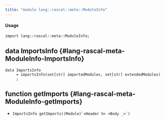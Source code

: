 ```yaml
---
title: "module lang::rascal::meta::ModuleInfo"
---
```


#### Usage

`import lang::rascal::meta::ModuleInfo;`


## data ImportsInfo {#lang-rascal-meta-ModuleInfo-ImportsInfo}

```rascal
data ImportsInfo  
     = importsInfo(set[str] importedModules, set[str] extendedModules)
     ;
```

## function getImports {#lang-rascal-meta-ModuleInfo-getImports}

* ``ImportsInfo getImports((Module)`<Header h> <Body _>`)``

